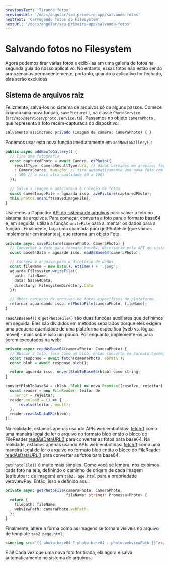 ```yaml
---
previousText: 'Tirando fotos'
previousUrl: '/docs/angular/seu-primeiro-app/salvando-fotos'
nextText: 'Carregando fotos do Filesystem'
nextUrl: '/docs/angular/seu-primeiro-app/salvando-fotos'
---
```


# Salvando fotos no Filesystem

Agora podemos tirar várias fotos e exibí-las em uma galeria de fotos na segunda guia do nosso aplicativo. No entanto, essas fotos não estão sendo armazenadas permanentemente, portanto, quando o aplicativo for fechado, elas serão excluídas.

## Sistema de arquivos raiz

Felizmente, salvá-los no sistema de arquivos só dá alguns passos. Comece criando uma nova função, `savePicture()`, na classe `PhotoService` (`src/app/services/photo.service.ts`). Passamos no objeto `cameraPhoto` , que representa a foto recém-capturada do dispositivo:

```typescript
salvamento assíncrono privado (imagem de câmera: CameraPhoto) { }
```

Podemos usar esta nova função imediatamente em `addNewToGallery()`:

```typescript
public async addNewToGallery() {
  // Tire uma fotografia
  const capturedPhoto = await Camera. etPhoto({
    resultType: CameraResultType.Uri, // dados baseados em arquivo; fornece a melhor fonte de desempenho
    : CameraSource. munição, // tira automaticamente uma nova foto com a qualidade da câmera
    : 100 // a mais alta qualidade (0 a 100)
  });

  // Salve a imagem e adicione-a à coleção de fotos
  const savedImageFile = aguarda isso. avePicture(capturedPhoto);
  this.photos.unshift(savedImageFile);
}
```

Usaremos a Capacitor [API do sistema de arquivos](https://capacitor.ionicframework.com/docs/apis/filesystem) para salvar a foto no sistema de arquivos. Para começar, converta a foto para o formato base64 e, em seguida, utilize a função `writeFile` para alimentar os dados para a função </code>. Finalmente, faça uma chamada para getPhotoFile (que vamos implementar em instantes), que retorna um objeto Foto.

```typescript
private async savePicture(cameraPhoto: CameraPhoto) {
  // Converter a foto para formato base64, Necessário pela API do sistema de arquivos para salvar
  const base64Data = aguarde isso. eadAsBase64(cameraPhoto);

  // Escreva o arquivo para o diretório de dados
  const fileName = new Date(). etTime() + '.jpeg';
  aguarda Filesystem.writeFile({
    path: fileName,
    data: base64Data,
    directory: FilesystemDirectory.Data
  });

  // Obter caminhos de arquivos de fotos específicos de plataforma
  retornar aguardando isso. etPhotoFile(cameraPhoto, fileName);
}
```

`readAsBase64()` e `getPhotoFile()` são duas funções auxiliares que definimos em seguida. Eles são divididos em métodos separados porque eles exigem uma pequena quantidade de uma plataforma específica (web vs. lógica móvel) - mais sobre isso um pouco.  Por enquanto, implemente-os para serem executados na web:

```typescript
private async readAsBase64(cameraPhoto: CameraPhoto) {
  // Buscar a foto, leia como um blob, então converta em formato base64
  const response = await fetch(cameraPhoto. ebPath!);
  const blob = await response.blob();

  return aguarda isso. onvertBlobToBase64(blob) como string;  
}

convertBlobToBase64 = (blob: Blob) => nova Promise((resolve, rejeitar) => {
  const reader = new FileReader; leitor de
  . nerror = rejeitar;
  reader.onload = () => {
      resolve(leitor. esult);
  };
  reader.readAsDataURL(blob);
});
```

Na realidade, estamos apenas usando APIs web embutidas: [fetch()](https://developer.mozilla.org/en-US/docs/Web/API/Fetch_API) como uma maneira legal de ler o arquivo no formato blob então o bloco do FileReader [readAsDataURL()](https://developer.mozilla.org/en-US/docs/Web/API/FileReader/readAsDataURL) para converter as fotos para base64. Na realidade, estamos apenas usando APIs web embutidas: [fetch()](https://developer.mozilla.org/en-US/docs/Web/API/Fetch_API) como uma maneira legal de ler o arquivo no formato blob então o bloco do FileReader [readAsDataURL()](https://developer.mozilla.org/en-US/docs/Web/API/FileReader/readAsDataURL) para converter as fotos para base64.

`getPhotoFile()` é muito mais simples. Como você se lembra, nós exibimos cada foto na tela, definindo o caminho de origem de cada imagem (atributo`src` de imagem) em `tab2. age.html` para a propriedade webviewPay. Então, isso é definido aqui:

```typescript
private async getPhotoFile(cameraPhoto: CameraPhoto, 
                           fileName: string): Promessa<Photo> {
  return {
    filepath: fileName,
    webviewPath: cameraPhoto.webPath
  };
}
```

Finalmente, altere a forma como as imagens se tornam visíveis no arquivo de template `tab2.page.html`.
```html
<ion-img src="{{ photo.base64 ? photo.base64 : photo.webviewPath }}"></ion-img>
```

E aí! Cada vez que uma nova foto for tirada, ela agora é salva automaticamente no sistema de arquivos.

